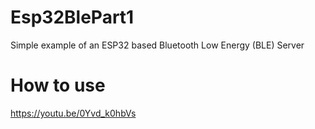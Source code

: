 # Esp32BlePart1
Simple example of an ESP32 based Bluetooth Low Energy (BLE) Server

# How to use
https://youtu.be/0Yvd_k0hbVs
